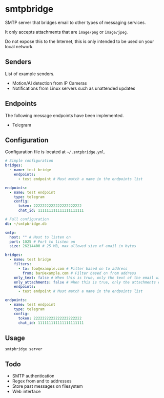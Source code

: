 # smtpbridge

SMTP server that bridges email to other types of messaging services.

It only accepts attachments that are `image/png` or `image/jpeg`.

Do not expose this to the Internet, this is only intended to be used on your local network.

## Senders

List of example senders.

- Motion/AI detection from IP Cameras
- Notifications from Linux servers such as unattended updates

## Endpoints

The following message endpoints have been implemented.

- Telegram

## Configuration

Configuration file is located at `~/.smtpbridge.yml`.

```yaml
# Simple configuration
bridges:
  - name: test bridge
    endpoints:
      - test endpoint # Must match a name in the endpoints list

endpoints:
  - name: test endpoint
    type: telegram
    config:
      token: 2222222222222222222222
      chat_id: 111111111111111111111
```

```yaml
# Full configuration
db: ~/smtpbridge.db

smtp:
  host: "" # Host to listen on
  port: 1025 # Port to listen on
  size: 26214400 # 25 MB, max allowed size of email in bytes

bridges:
  - name: test bridge
    filters:
      - to: foo@example.com # Filter based on to address
        from: bar@example.com # Filter based on from address
    only_text: false # When this is true, only the text of the email will be sent to endpoints
    only_attachments: false # When this is true, only the attachments of the email will be sent to endpoints
    endpoints:
      - test endpoint # Must match a name in the endpoints list

endpoints:
  - name: test endpoint
    type: telegram
    config:
      token: 2222222222222222222222
      chat_id: 111111111111111111111
```

## Usage

```
smtpbridge server
```

## Todo

- SMTP authentication
- Regex from and to addresses
- Store past messages on filesystem
- Web interface
